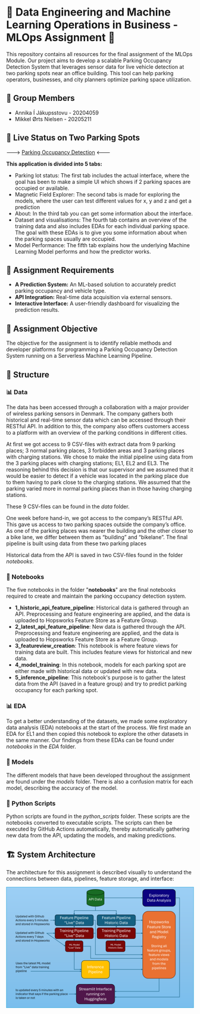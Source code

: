 # 🚀 Data Engineering and Machine Learning Operations in Business - MLOps Assignment 🤖

This repository contains all resources for the final assignment of the MLOps Module. Our project aims to develop a scalable Parking Occupancy Detection System that leverages sensor data for live vehicle detection at two parking spots near an office building. This tool can help parking operators, businesses, and city planners optimize parking space utilization.

## 👥 Group Members

- Annika Í Jákupsstovu - 20204059
- Mikkel Ørts Nielsen - 20205211

## 🚗 Live Status on Two Parking Spots
---> [Parking Occupancy Detection](https://huggingface.co/spaces/AM-MLOps/Parking_occupancy_detection) <---

**This application is divided into 5 tabs:**

- Parking lot status: The first tab includes the actual interface, where the goal has been to make a simple UI which shows if 2 parking spaces are occupied or available.
- Magnetic Field Explorer: The second tabs is made for exploring the models, where the user can test different values for x, y and z and get a prediction
- About: In the third tab you can get some information about the interface.
- Dataset and visualisations: The fourth tab contains an overview of the training data and also includes EDAs for each individual parking space. The goal with these EDAs is to give you some information about when the parking spaces usually are occupied.
- Model Performance: The fifth tab explains how the underlying Machine Learning Model performs and how the predictor works.

## 📝 Assignment Requirements

- **A Prediction System:** An ML-based solution to accurately predict parking occupancy and vehicle type.
- **API Integration:** Real-time data acquisition via external sensors.
- **Interactive Interface:** A user-friendly dashboard for visualizing the prediction results.

## 🎯 Assignment Objective

The objective for the assignment is to identify reliable methods and developer platforms for programming a Parking Occupancy Detection System running on a Serverless Machine Learning Pipeline.

## 📂 Structure

### 📊 Data

The data has been accessed through a collaboration with a major provider of wireless parking sensors in Denmark. The company gathers both historical and real-time sensor data which can be accessed through their RESTful API. In addition to this, the company also offers customers access to a platform with an overview of the parking conditions in different cities. 

At first we got access to 9 CSV-files with extract data from 9 parking places; 3 normal parking places, 3 forbidden areas and 3 parking places with charging stations. We chose to make the initial pipeline using data from the 3 parking places with charging stations; EL1, EL2 and EL3. The reasoning behind this decision is that our supervisor and we assumed that it would be easier to detect if a vehicle was located in the parking place due to them having to park close to the charging stations. We assumed that the parking varied more in normal parking places than in those having charging stations. 

These 9 CSV-files can be found in the *data* folder.

One week before hand-in, we got access to the company’s RESTful API. This gave us access to two parking spaces outside the company’s office. As one of the parking places was nearer the building and the other closer to a bike lane, we differ between them as “building” and “bikelane”. The final pipeline is built using data from these two parking places

Historical data from the API is saved in two CSV-files found in the folder *notebooks*.

### 📓 Notebooks

The five notebooks in the folder "**notebooks**" are the final notebooks required to create and maintain the parking occupancy detection system.

- **1_historic_api_feature_pipeline**: Historical data is gathered through an API. Preprocessing and feature engineering are applied, and the data is uploaded to Hopsworks Feature Store as a Feature Group.
- **2_latest_api_feature_pipeline**: New data is gathered through the API. Preprocessing and feature engineering are applied, and the data is uploaded to Hopsworks Feature Store as a Feature Group.
- **3_featureview_creation**: This notebook is where feature views for training data are built. This includes feature views for historical and new data.
- **4_model_training**: In this notebook, models for each parking spot are either made with historical data or updated with new data.
- **5_inference_pipeline**: This notebook's purpose is to gather the latest data from the API (saved in a feature group) and try to predict parking occupancy for each parking spot.

### 📊 EDA

To get a better understanding of the datasets, we made some exploratory data analysis (EDA) notebooks at the start of the process. We first made an EDA for EL1 and then copied this notebook to explore the other datasets in the same manner. Our findings from these EDAs can be found under *notebooks* in the *EDA* folder.

### 🧠 Models

The different models that have been developed throughout the assignment are found under the *models* folder. There is also a confusion matrix for each model, describing the accuracy of the model.

### 🐍 Python Scripts

Python scripts are found in the *python_scripts* folder. These scripts are the notebooks converted to executable scripts. The scripts can then be executed by GitHub Actions automatically, thereby automatically gathering new data from the API, updating the models, and making predictions.

## 🏗️ System Architecture

The architecture for this assignment is described visually to understand the connections between data, pipelines, feature storage, and interface:

<p align="center">
  <img src="pictures/pipeline_structure.png" alt="System Architecture" width="900"/>
</p>
